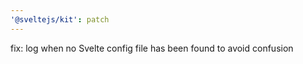 ```yaml
---
'@sveltejs/kit': patch
---
```


fix: log when no Svelte config file has been found to avoid confusion
